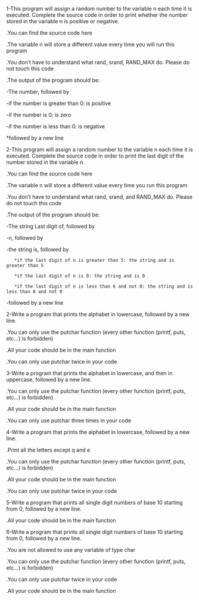 1-This program will assign a random number to the variable n each time it is executed. Complete the source code in order to print whether the number stored in the variable n is positive or negative.



.You can find the source code here

.The variable n will store a different value every time you will run this program

.You don’t have to understand what rand, srand, RAND_MAX do. Please do not touch this code

.The output of the program should be:

   -The number, followed by

   -if the number is greater than 0: is positive

   -if the number is 0: is zero

   -if the number is less than 0: is negative

*followed by a new line


2-This program will assign a random number to the variable n each time it is executed. Complete the source code in order to print the last digit of the number stored in the variable n.



.You can find the source code here

.The variable n will store a different value every time you run this program

.You don’t have to understand what rand, srand, and RAND_MAX do. Please do not touch this code

.The output of the program should be:

   -The string Last digit of, followed by

   -n, followed by

   -the string is, followed by

       *if the last digit of n is greater than 5: the string and is greater than 5

       *if the last digit of n is 0: the string and is 0

       *if the last digit of n is less than 6 and not 0: the string and is less than 6 and not 0

   -followed by a new line

2-Write a program that prints the alphabet in lowercase, followed by a new line.



.You can only use the putchar function (every other function (printf, puts, etc…) is forbidden)

.All your code should be in the main function

.You can only use putchar twice in your code


3-Write a program that prints the alphabet in lowercase, and then in uppercase, followed by a new line.


.You can only use the putchar function (every other function (printf, puts, etc…) is forbidden)

.All your code should be in the main function

.You can only use putchar three times in your code

4-Write a program that prints the alphabet in lowercase, followed by a new line.



.Print all the letters except q and e

.You can only use the putchar function (every other function (printf, puts, etc…) is forbidden)

.All your code should be in the main function

.You can only use putchar twice in your code


5-Write a program that prints all single digit numbers of base 10 starting from 0, followed by a new line.



.All your code should be in the main function

6-Write a program that prints all single digit numbers of base 10 starting from 0, followed by a new line.



.You are not allowed to use any variable of type char

.You can only use the putchar function (every other function (printf, puts, etc…) is forbidden)

.You can only use putchar twice in your code

.All your code should be in the main function
